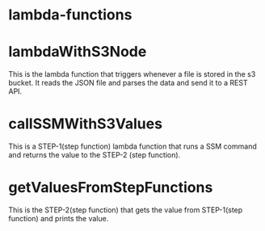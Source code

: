 # lambda-functions

# lambdaWithS3Node

This is the lambda function that triggers whenever a file is stored in the s3 bucket. It reads the JSON file and parses the data and send it to a REST API.

# callSSMWithS3Values

This is a STEP-1(step function) lambda function that runs a SSM command and returns the value to the STEP-2 (step function).

# getValuesFromStepFunctions

This is the STEP-2(step function) that gets the value from STEP-1(step function) and prints the value. 
